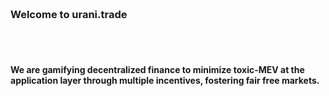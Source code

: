 <br>
<br>
<br>
<br>

### Welcome to urani.trade

<br>
<br>

#### We are gamifying decentralized finance to minimize toxic-MEV at the application layer through multiple incentives, fostering fair free markets.

<br>
<br>
<br>
<br>
